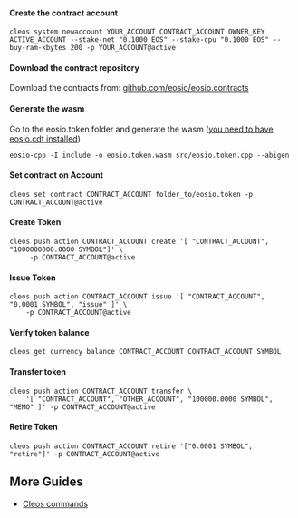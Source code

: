#### Create the contract account

    cleos system newaccount YOUR_ACCOUNT CONTRACT_ACCOUNT OWNER_KEY ACTIVE_ACCOUNT --stake-net "0.1000 EOS" --stake-cpu "0.1000 EOS" --buy-ram-kbytes 200 -p YOUR_ACCOUNT@active

#### Download the contract repository

Download the contracts from: [github.com/eosio/eosio.contracts](https://github.com/eosio/eosio.contracts)

#### Generate the wasm

Go to the eosio.token folder and generate the wasm ([you need to have eosio.cdt installed](https://developers.eos.io/eosio-home/docs/installing-the-contract-development-toolkit))

    eosio-cpp -I include -o eosio.token.wasm src/eosio.token.cpp --abigen

#### Set contract on Account

    cleos set contract CONTRACT_ACCOUNT folder_to/eosio.token -p CONTRACT_ACCOUNT@active

#### Create Token

    cleos push action CONTRACT_ACCOUNT create '[ "CONTRACT_ACCOUNT", "1000000000.0000 SYMBOL"]' \
         -p CONTRACT_ACCOUNT@active

#### Issue Token

    cleos push action CONTRACT_ACCOUNT issue '[ "CONTRACT_ACCOUNT", "0.0001 SYMBOL", "issue" ]' \
        -p CONTRACT_ACCOUNT@active

#### Verify token balance

    cleos get currency balance CONTRACT_ACCOUNT CONTRACT_ACCOUNT SYMBOL

#### Transfer token

    cleos push action CONTRACT_ACCOUNT transfer \
        '[ "CONTRACT_ACCOUNT", "OTHER_ACCOUNT", "100000.0000 SYMBOL", "MEMO" ]' -p CONTRACT_ACCOUNT@active

#### Retire Token

    cleos push action CONTRACT_ACCOUNT retire '["0.0001 SYMBOL", "retire"]' -p CONTRACT_ACCOUNT@active


## More Guides

* [Cleos commands](/cleos)
